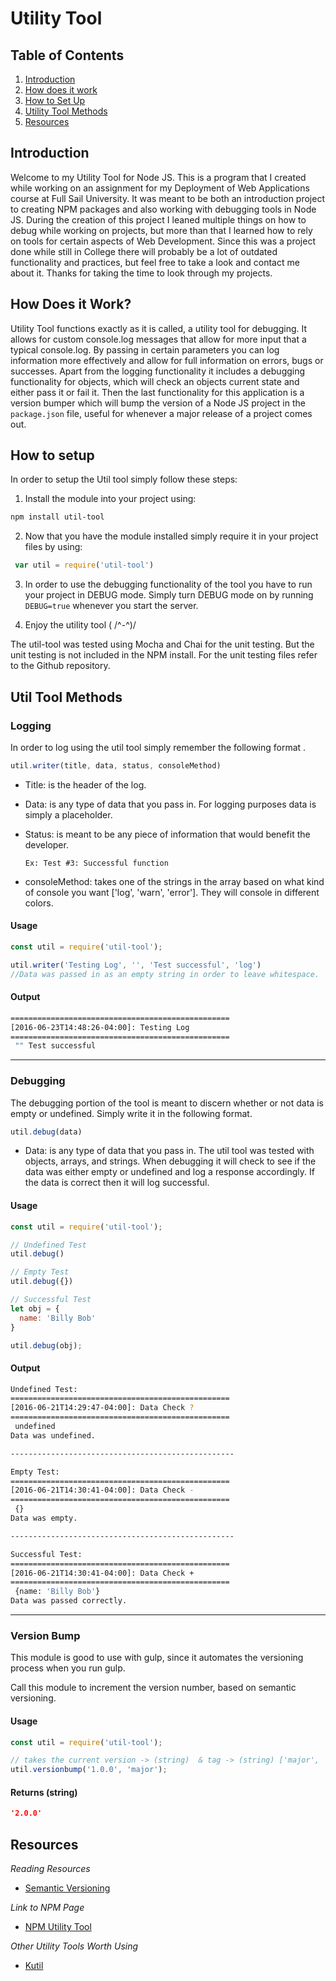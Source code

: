 # Utility Tool

## Table of Contents

1. [Introduction](#intro)
2. [How does it work](#howDoesItWork)
3. [How to Set Up](#setUp)
4. [Utility Tool Methods](#methods)
5. [Resources](#resources)

<a name="intro"></a>
## Introduction

Welcome to my Utility Tool for Node JS. This is a program that I created while working on an assignment for my Deployment of Web Applications course at Full Sail University. It was meant to be both an introduction project to creating NPM packages and also working with debugging tools in Node JS. During the creation of this project I leaned multiple things on how to debug while working on projects, but more than that I learned how to rely on tools for certain aspects of Web Development. Since this was a project done while still in College there will probably be a lot of outdated functionality and practices, but feel free to take a look and contact me about it. Thanks for taking the time to look through my projects.

<a name="howDoesItWork"></a>
## How Does it Work?

Utility Tool functions exactly as it is called, a utility tool for debugging. It allows for custom console.log messages that allow for more input that a typical console.log. By passing in certain parameters you can log information more effectively and allow for full information on errors, bugs or successes. Apart from the logging functionality it includes a debugging functionality for objects, which will check an objects current state and either pass it or fail it. Then the last functionality for this application is a version bumper which will bump the version of a Node JS project in the `package.json` file, useful for whenever a major release of a project comes out.

<a name="setUp"></a>
## How to setup

In order to setup the Util tool simply follow these steps:

1. Install the module into your project using:

  ```bash
  npm install util-tool
  ```

2. Now that you have the module installed simply require it in your project files by using:

  ```javascript
   var util = require('util-tool')
   ```

3. In order to use the debugging functionality of the tool you have to run your project in DEBUG mode. Simply turn DEBUG mode on by running `DEBUG=true` whenever you start the server.

4. Enjoy the utility tool ( /^-^)/

The util-tool was tested using Mocha and Chai for the unit testing. But the unit testing is not included in the NPM install. For the unit testing files refer to the Github repository.

<a name="methods"></a>
## Util Tool Methods

### Logging

In order to log using the util tool simply remember the following format .

```javascript
util.writer(title, data, status, consoleMethod)
```

- Title: is the header of the log.
- Data: is any type of data that you pass in. For logging purposes data is simply a placeholder.
- Status: is meant to be any piece of information that would benefit the developer.

  ```
  Ex: Test #3: Successful function
  ```

- consoleMethod: takes one of the strings in the array based on what kind of console you want ['log', 'warn', 'error'].
They will console in different colors.

#### Usage
```javascript
const util = require('util-tool');

util.writer('Testing Log', '', 'Test successful', 'log')
//Data was passed in as an empty string in order to leave whitespace.
```

#### Output
```bash
=================================================
[2016-06-23T14:48:26-04:00]: Testing Log
=================================================
 "" Test successful
```

---

### Debugging

The debugging portion of the tool is meant to discern whether or not data is empty or undefined. Simply write it in the following format.

```javascript
util.debug(data)
```

- Data: is any type of data that you pass in. The util tool was tested with objects, arrays, and strings. When debugging it will check to see if the data was either empty or undefined and log a response accordingly. If the data is correct then it will log successful.

#### Usage

```javascript
const util = require('util-tool');

// Undefined Test
util.debug()

// Empty Test
util.debug({})

// Successful Test
let obj = {
  name: 'Billy Bob'
}

util.debug(obj);

```

#### Output

```bash
Undefined Test:
=================================================
[2016-06-21T14:29:47-04:00]: Data Check ?
=================================================
 undefined
Data was undefined.

--------------------------------------------------

Empty Test:
=================================================
[2016-06-21T14:30:41-04:00]: Data Check -
=================================================
 {}
Data was empty.

--------------------------------------------------

Successful Test:
=================================================
[2016-06-21T14:30:41-04:00]: Data Check +
=================================================
 {name: 'Billy Bob'}
Data was passed correctly.
```

---

### Version Bump

This module is good to use with gulp, since it automates the versioning process when you run gulp.

Call this module to increment the version number, based on semantic versioning.

#### Usage
```javascript
const util = require('util-tool');

// takes the current version -> (string)  & tag -> (string) ['major', 'minor', 'patch']
util.versionbump('1.0.0', 'major');
```

#### Returns (string)
```json
'2.0.0'
```

<a name="resources"></a>
## Resources

*Reading Resources*

- [Semantic Versioning](http://semver.org/)

*Link to NPM Page*

- [NPM Utility Tool](https://www.npmjs.com/package/util-tool)

*Other Utility Tools Worth Using*

- [Kutil](https://www.npmjs.com/package/kutil)
